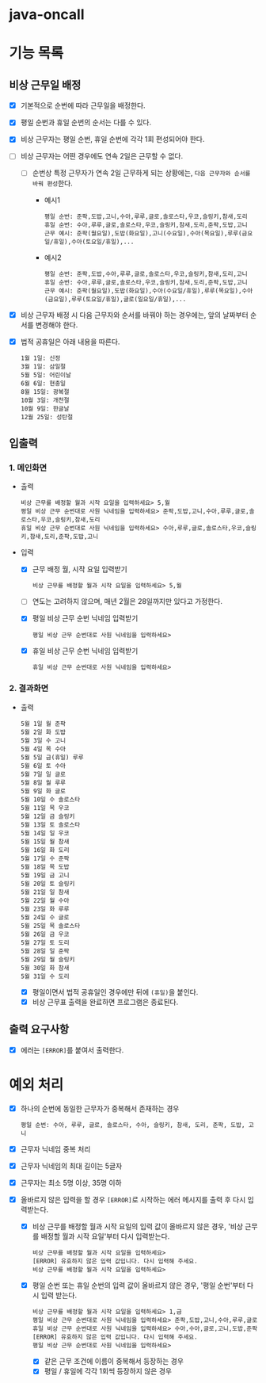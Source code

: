 # java-oncall

# 기능 목록

## 비상 근무일 배정

- [x] 기본적으로 순번에 따라 근무일을 배정한다.
- [x] 평일 순번과 휴일 순번의 순서는 다를 수 있다.
- [x] 비상 근무자는 평일 순번, 휴일 순번에 각각 1회 편성되어야 한다.
- [ ] 비상 근무자는 어떤 경우에도 연속 2일은 근무할 수 없다.

  - [ ] 순번상 특정 근무자가 연속 2일 근무하게 되는 상황에는, `다음 근무자와 순서를 바꿔 편성`한다.

    - 예시1

      ```
      평일 순번: 준팍,도밥,고니,수아,루루,글로,솔로스타,우코,슬링키,참새,도리
      휴일 순번: 수아,루루,글로,솔로스타,우코,슬링키,참새,도리,준팍,도밥,고니
      근무 예시: 준팍(월요일),도밥(화요일),고니(수요일),수아(목요일),루루(금요일/휴일),수아(토요일/휴일),...
      ```

    - 예시2

      ```
      평일 순번: 준팍,도밥,수아,루루,글로,솔로스타,우코,슬링키,참새,도리,고니
      휴일 순번: 수아,루루,글로,솔로스타,우코,슬링키,참새,도리,준팍,도밥,고니
      근무 예시: 준팍(월요일),도밥(화요일),수아(수요일/휴일),루루(목요일),수아(금요일),루루(토요일/휴일),글로(일요일/휴일),...
      ```

- [x] 비상 근무자 배정 시 다음 근무자와 순서를 바꿔야 하는 경우에는, 앞의 날짜부터 순서를 변경해야 한다.
- [x] 법적 공휴일은 아래 내용을 따른다.

  ```
  1월 1일: 신정
  3월 1일: 삼일절
  5월 5일: 어린이날
  6월 6일: 현충일
  8월 15일: 광복절
  10월 3일: 개천절
  10월 9일: 한글날
  12월 25일: 성탄절
  ```

## 입출력

### 1. 메인화면

- 출력

  ```
  비상 근무를 배정할 월과 시작 요일을 입력하세요> 5,월
  평일 비상 근무 순번대로 사원 닉네임을 입력하세요> 준팍,도밥,고니,수아,루루,글로,솔로스타,우코,슬링키,참새,도리
  휴일 비상 근무 순번대로 사원 닉네임을 입력하세요> 수아,루루,글로,솔로스타,우코,슬링키,참새,도리,준팍,도밥,고니
  ```

- 입력

  - [x] 근무 배정 월, 시작 요일 입력받기

    ```
    비상 근무를 배정할 월과 시작 요일을 입력하세요> 5,월
    ```

  - [ ] 연도는 고려하지 않으며, 매년 2월은 28일까지만 있다고 가정한다.

  - [x] 평일 비상 근무 순번 닉네임 입력받기

    ```
    평일 비상 근무 순번대로 사원 닉네임을 입력하세요>
    ```

  - [x] 휴일 비상 근무 순번 닉네임 입력받기

    ```
    휴일 비상 근무 순번대로 사원 닉네임을 입력하세요>
    ```

### 2. 결과화면

- 출력

  ```
  5월 1일 월 준팍
  5월 2일 화 도밥
  5월 3일 수 고니
  5월 4일 목 수아
  5월 5일 금(휴일) 루루
  5월 6일 토 수아
  5월 7일 일 글로
  5월 8일 월 루루
  5월 9일 화 글로
  5월 10일 수 솔로스타
  5월 11일 목 우코
  5월 12일 금 슬링키
  5월 13일 토 솔로스타
  5월 14일 일 우코
  5월 15일 월 참새
  5월 16일 화 도리
  5월 17일 수 준팍
  5월 18일 목 도밥
  5월 19일 금 고니
  5월 20일 토 슬링키
  5월 21일 일 참새
  5월 22일 월 수아
  5월 23일 화 루루
  5월 24일 수 글로
  5월 25일 목 솔로스타
  5월 26일 금 우코
  5월 27일 토 도리
  5월 28일 일 준팍
  5월 29일 월 슬링키
  5월 30일 화 참새
  5월 31일 수 도리
  ```

  - [x] 평일이면서 법적 공휴일인 경우에만 뒤에 `(휴일)`을 붙인다.
  - [x] 비상 근무표 출력을 완료하면 프로그램은 종료된다.

## 출력 요구사항

- [x] 에러는 `[ERROR]`를 붙여서 출력한다.

# 예외 처리

- [x] 하나의 순번에 동일한 근무자가 중복해서 존재하는 경우

  ```
  평일 순번: 수아, 루루, 글로, 솔로스타, 수아, 슬링키, 참새, 도리, 준팍, 도밥, 고니
  ```

- [x] 근무자 닉네임 중복 처리
- [x] 근무자 닉네임의 최대 길이는 5글자
- [x] 근무자는 최소 5명 이상, 35명 이하
- [x] 올바르지 않은 입력을 할 경우 `[ERROR]`로 시작하는 에러 메시지를 출력 후 다시 입력받는다.

  - [x] 비상 근무를 배정할 월과 시작 요일의 입력 값이 올바르지 않은 경우, '비상 근무를 배정할 월과 시작 요일'부터 다시 입력받는다.

    ```
    비상 근무를 배정할 월과 시작 요일을 입력하세요>
    [ERROR] 유효하지 않은 입력 값입니다. 다시 입력해 주세요.
    비상 근무를 배정할 월과 시작 요일을 입력하세요>
    ```

  - [x] 평일 순번 또는 휴일 순번의 입력 값이 올바르지 않은 경우, '평일 순번'부터 다시 입력 받는다.

    ```
    비상 근무를 배정할 월과 시작 요일을 입력하세요> 1,금
    평일 비상 근무 순번대로 사원 닉네임을 입력하세요> 준팍,도밥,고니,수아,루루,글로
    휴일 비상 근무 순번대로 사원 닉네임을 입력하세요> 수아,수아,글로,고니,도밥,준팍
    [ERROR] 유효하지 않은 입력 값입니다. 다시 입력해 주세요.
    평일 비상 근무 순번대로 사원 닉네임을 입력하세요>
    ```

    - [x] 같은 근무 조건에 이름이 중복해서 등장하는 경우
    - [x] 평일 / 휴일에 각각 1회씩 등장하지 않은 경우
